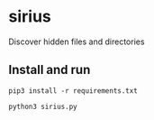 # sirius
Discover hidden files and directories

## Install and run

`pip3 install -r requirements.txt`

`python3 sirius.py`
